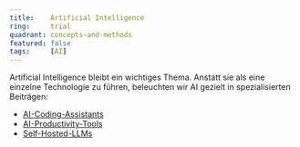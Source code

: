 ```yaml
---
title:    Artificial Intelligence  
ring:     trial  
quadrant: concepts-and-methods
featured: false
tags:     [AI]
---
```


Artificial Intelligence bleibt ein wichtiges Thema. Anstatt sie als eine einzelne Technologie zu führen, beleuchten wir AI gezielt in spezialisierten Beiträgen:
- [AI-Coding-Assistants][ai-assistant]
- [AI-Productivity-Tools][ai-productivity]
- [Self-Hosted-LLMs][self-hosted-llms]

[ai-assistant]: /tools/ai-assistant
[ai-productivity]: /tools/ai-productivity
[self-hosted-llms]: /platforms/self-hosted-llms
